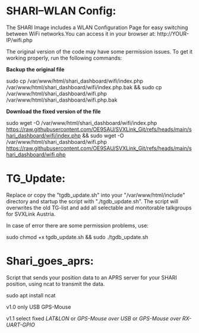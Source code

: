 # SHARI–WLAN Config:

The SHARI Image includes a WLAN Configuration Page for easy switching between WiFi networks.You can access it in your browser at: http://YOUR-IP/wifi.php

The original version of the code may have some permission issues. To get it working properly, run the following commands:

**Backup the original file**

sudo cp /var/www/html/shari_dashboard/wifi/index.php /var/www/html/shari_dashboard/wifi/index.php.bak && sudo cp /var/www/html/shari_dashboard/wifi.php /var/www/html/shari_dashboard/wifi.php.bak


**Download the fixed version of the file**

sudo wget -O /var/www/html/shari_dashboard/wifi/index.php https://raw.githubusercontent.com/OE9SAU/SVXLink_Git/refs/heads/main/shari_dashboard/wifi/index.php && sudo wget -O /var/www/html/shari_dashboard/wifi.php https://raw.githubusercontent.com/OE9SAU/SVXLink_Git/refs/heads/main/shari_dashboard/wifi.php



# TG_Update:

Replace or copy the "tgdb_update.sh" into your "/var/www/html/include" directory and startup the script with "./tgdb_update.sh".
The script will overwrites the old TG-list and add all selectable and monitorable talkgroups for SVXLink Austria.


In case of error there are some permission problems, use:

sudo chmod +x tgdb_update.sh && sudo ./tgdb_update.sh


# Shari_goes_aprs:

Script that sends your position data to an APRS server for your SHARI position, using ncat to transmit the data.

sudo apt install ncat

v1.0 only USB GPS-Mouse

v1.1 select fixed *LAT&LON* or *GPS-Mouse over USB* or *GPS-Mouse over RX-UART-GPIO*
